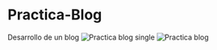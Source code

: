 # Practica-Blog
Desarrollo de un blog
![Practica blog single](https://user-images.githubusercontent.com/49293335/104104558-e36b2300-5276-11eb-9606-8d801392d13a.png)
![Practica blog](https://user-images.githubusercontent.com/49293335/104104564-e82fd700-5276-11eb-8f25-be9ec7175af6.png)
